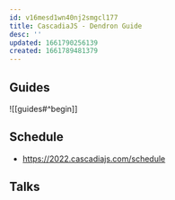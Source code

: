 ```yaml
---
id: v16mesd1wn40nj2smgcl177
title: CascadiaJS - Dendron Guide
desc: ''
updated: 1661790256139
created: 1661789481379
---
```


## Guides
![[guides#^begin]]

## Schedule
- https://2022.cascadiajs.com/schedule

## Talks